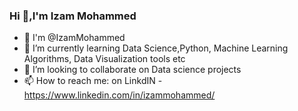 ### Hi  👋,I'm Izam Mohammed

- 👋 I'm @IzamMohammed
- 🌱 I’m currently learning Data Science,Python, Machine Learning Algorithms, Data Visualization tools etc
- 👯 I’m looking to collaborate on Data science projects
- 📫 How to reach me: on LinkdIN - https://www.linkedin.com/in/izammohammed/
